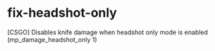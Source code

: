 # fix-headshot-only
[CSGO] Disables knife damage when headshot only mode is enabled (mp_damage_headshot_only 1)

